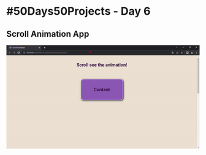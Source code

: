 # #50Days50Projects - Day 6

## Scroll Animation App

![](/06-Scroll_Animation/ezgif.com-gif-maker%20(1).gif)